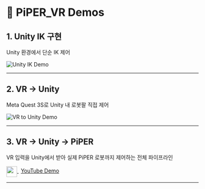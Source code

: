 # 🎥 PiPER_VR Demos

## 1. Unity IK 구현
Unity 환경에서 단순 IK 제어

![Unity IK Demo](docs/unity_ik.gif)

---

## 2. VR → Unity
Meta Quest 3S로 Unity 내 로봇팔 직접 제어

![VR to Unity Demo](docs/unity_vr.gif)

---

## 3. VR → Unity → PiPER
VR 입력을 Unity에서 받아 실제 PiPER 로봇까지 제어하는 전체 파이프라인

<a href="https://www.youtube.com/watch?v=wAPS53iMgys">
  <img src="https://cdn.simpleicons.org/youtube/FF0000" width="28" style="vertical-align:middle;"/>
  <span style="font-size:14px; margin-left:6px;">YouTube Demo</span>
</a>

---
